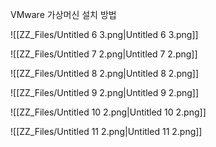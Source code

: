 VMware 가상머신 설치 방법
    
![[ZZ_Files/Untitled 6 3.png|Untitled 6 3.png]]
    
![[ZZ_Files/Untitled 7 2.png|Untitled 7 2.png]]
    
![[ZZ_Files/Untitled 8 2.png|Untitled 8 2.png]]
    
![[ZZ_Files/Untitled 9 2.png|Untitled 9 2.png]]
    
![[ZZ_Files/Untitled 10 2.png|Untitled 10 2.png]]
    
![[ZZ_Files/Untitled 11 2.png|Untitled 11 2.png]]